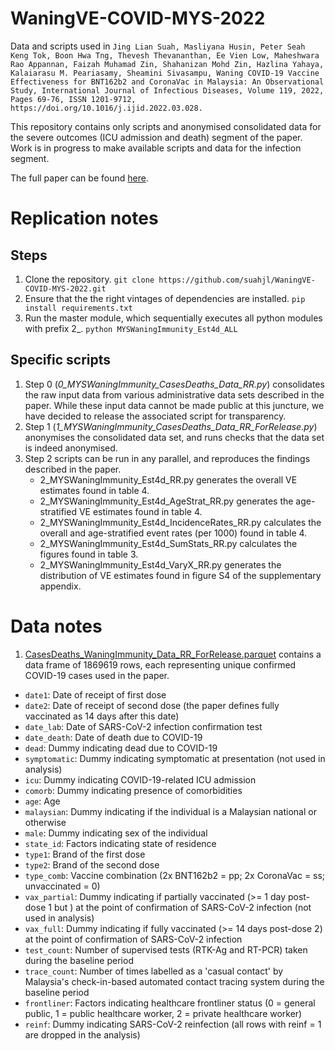 # WaningVE-COVID-MYS-2022
Data and scripts used in ```Jing Lian Suah, Masliyana Husin, Peter Seah Keng Tok, Boon Hwa Tng, Thevesh Thevananthan, Ee Vien Low, Maheshwara Rao Appannan, Faizah Muhamad Zin, Shahanizan Mohd Zin, Hazlina Yahaya, Kalaiarasu M. Peariasamy, Sheamini Sivasampu, Waning COVID-19 Vaccine Effectiveness for BNT162b2 and CoronaVac in Malaysia: An Observational Study, International Journal of Infectious Diseases, Volume 119, 2022, Pages 69-76, ISSN 1201-9712, https://doi.org/10.1016/j.ijid.2022.03.028.```

This repository contains only scripts and anonymised consolidated data for the severe outcomes (ICU admission and death) segment of the paper. Work is in progress to make available scripts and data for the infection segment.

The full paper can be found [here](https://www.ijidonline.com/article/S1201-9712(22)00167-9/fulltext).

# Replication notes
## Steps
1. Clone the repository. ```git clone https://github.com/suahjl/WaningVE-COVID-MYS-2022.git```
2. Ensure that the the right vintages of dependencies are installed. ```pip install requirements.txt```
3. Run the master module, which sequentially executes all python modules with prefix 2_. ```python MYSWaningImmunity_Est4d_ALL```

## Specific scripts
1. Step 0 (*0_MYSWaningImmunity_CasesDeaths_Data_RR.py*) consolidates the raw input data from various administrative data sets described in the paper. While these input data cannot be made public at this juncture, we have decided to release the associated script for transparency.
2. Step 1 (*1_MYSWaningImmunity_CasesDeaths_Data_RR_ForRelease.py*) anonymises the consolidated data set, and runs checks that the data set is indeed anonymised.
3. Step 2 scripts can be run in any parallel, and reproduces the findings described in the paper.
	- 2_MYSWaningImmunity_Est4d_RR.py generates the overall VE estimates found in table 4.
	- 2_MYSWaningImmunity_Est4d_AgeStrat_RR.py generates the age-stratified VE estimates found in table 4.
	- 2_MYSWaningImmunity_Est4d_IncidenceRates_RR.py calculates the overall and age-stratified event rates (per 1000) found in table 4.
	- 2_MYSWaningImmunity_Est4d_SumStats_RR.py calculates the figures found in table 3.
	- 2_MYSWaningImmunity_Est4d_VaryX_RR.py generates the distribution of VE estimates found in figure S4 of the supplementary appendix.

# Data notes
1. [CasesDeaths_WaningImmunity_Data_RR_ForRelease.parquet](https://github.com/suahjl/WaningVE-COVID-MYS-2022/blob/main/Data/CasesDeaths_WaningImmunity_Data_RR_ForRelease.parquet) contains a data frame of 1869619 rows, each representing unique confirmed COVID-19 cases used in the paper. 
* ```date1```: Date of receipt of first dose
* ```date2```: Date of receipt of second dose (the paper defines fully vaccinated as 14 days after this date)
* ```date_lab```: Date of SARS-CoV-2 infection confirmation test
* ```date_death```: Date of death due to COVID-19
* ```dead```: Dummy indicating dead due to COVID-19
* ```symptomatic```: Dummy indicating symptomatic at presentation (not used in analysis)
* ```icu```: Dummy indicating COVID-19-related ICU admission
* ```comorb```: Dummy indicating presence of comorbidities
* ```age```: Age
* ```malaysian```: Dummy indicating if the individual is a Malaysian national or otherwise
* ```male```: Dummy indicating sex of the individual
* ```state_id```: Factors indicating state of residence
* ```type1```: Brand of the first dose
* ```type2```: Brand of the second dose
* ```type_comb```: Vaccine combination (2x BNT162b2 = pp; 2x CoronaVac = ss; unvaccinated = 0)
* ```vax_partial```: Dummy indicating if partially vaccinated (>= 1 day post-dose 1 but ) at the point of confirmation of SARS-CoV-2 infection (not used in analysis)
* ```vax_full```: Dummy indicating if fully vaccinated (>= 14 days post-dose 2) at the point of confirmation of SARS-CoV-2 infection
* ```test_count```: Number of supervised tests (RTK-Ag and RT-PCR) taken during the baseline period
* ```trace_count```: Number of times labelled as a 'casual contact' by Malaysia's check-in-based automated contact tracing system during the baseline period
* ```frontliner```: Factors indicating healthcare frontliner status (0 = general public, 1 = public healthcare worker, 2 = private healthcare worker)
* ```reinf```: Dummy indicating SARS-CoV-2 reinfection (all rows with reinf = 1 are dropped in the analysis)